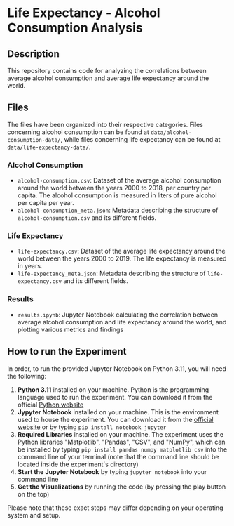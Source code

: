 # Life Expectancy - Alcohol Consumption Analysis

## Description
This repository contains code for analyzing the correlations between average alcohol consumption and average life expectancy around the world.

## Files

The files have been organized into their respective categories. Files concerning alcohol consumption can be found at `data/alcohol-consumption-data/`, while files concerning life expectancy can be found at `data/life-expectancy-data/`.

### Alcohol Consumption
* `alcohol-consumption.csv`: Dataset of the average alcohol consumption around the world between the years 2000 to 2018, per country per capita. The alcohol consumption is measured in liters of pure alcohol per capita per year.
* `alcohol-consumption_meta.json`: Metadata describing the structure of `alcohol-consumption.csv` and its different fields.

### Life Expectancy
* `life-expectancy.csv`: Dataset of the average life expectancy around the world between the years 2000 to 2019. The life expectancy is measured in years.
* `life-expectancy_meta.json`: Metadata describing the structure of `life-expectancy.csv` and its different fields.

### Results
* `results.ipynb`: Jupyter Notebook calculating the correlation between average alcohol consumption and life expectancy around the world, and plotting various metrics and findings


## How to run the Experiment
In order, to run the provided Jupyter Notebook on Python 3.11, you will need the following:

1. **Python 3.11** installed on your machine. Python is the programming language used to run the experiment. You can download it from the official [Python website](https://www.python.org)
2. **Jypyter Notebook** installed on your machine. This is the environment used to house the experiment. You can download it from the [official website](https://jupyter.org) or by typing `pip install notebook jupyter`
3. **Required Libraries** installed on your machine. The experiment uses the Python libraries "Matplotlib", "Pandas", "CSV", and "NumPy", which can be installed by typing `pip install pandas numpy matplotlib csv` into the command line of your terminal (note that the command line should be located inside the experiment´s directory)
4. **Start the Jupyter Notebook** by typing `jupyter notebook` into your command line
5. **Get the Visualizations** by running the code (by pressing the play button on the top)

Please note that these exact steps may differ depending on your operating system and setup. 